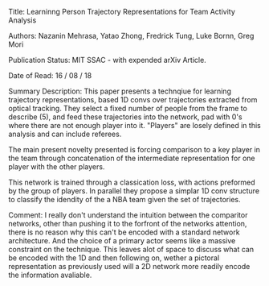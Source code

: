 
Title:  Learninng  Person Trajectory Representations for Team Activity Analysis

Authors: Nazanin Mehrasa, Yatao Zhong, Fredrick Tung, Luke Bornn, Greg Mori

Publication Status:  MIT SSAC - with expended arXiv Article.

Date of Read: 16 / 08 / 18

Summary Description: This paper presents a technqiue for learning trajectory
representations, based 1D convs over trajectories extracted from optical
tracking. They select a fixed number of people from the frame to describe (5),
and feed these trajectories into the network, pad with 0's where there are not
enough player into it. "Players" are losely defined in this analysis and can
include referees.

The main present novelty presented is forcing comparison to a key player in the
team through concatenation of the intermediate representation for one player
with the other players.

This network is trained through a classication loss, with actions preformed by
the group of players.  In parallel they propose a simplar 1D conv structure to
classify the idendity of the a NBA team given the set of trajectories.

Comment: I really don't understand the intuition between the comparitor
networks, other than pushing it to the forfront of the networks attention, there
is no reason why this can't be encoded with a standard network architecture. And
the choice of a primary actor seems like a massive constraint on the technique.
This leaves alot of space to discuss what can be encoded with the 1D and then
following on, wether a pictoral representation as previously used will a 2D
network more readily encode the information avaliable.
